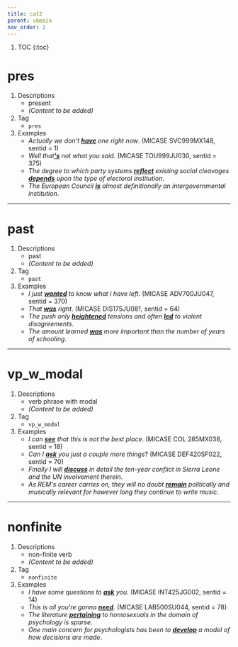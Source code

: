 ```yaml
---
title: cat2
parent: vbmain
nav_order: 2
---
```

1. TOC
{:toc}

# pres

1. Descriptions
    - present
    - *(Content to be added)*
2. Tag
    - `pres`
3. Examples
    - *Actually we don't <ins>**have**</ins> one right now*. (MICASE SVC999MX148, sentid = 1)
    - *Well that<ins>**'s**</ins> not what you said*. (MICASE TOU999JU030, sentid = 375)
    - *The degree to which party systems <ins>**reflect**</ins> existing social cleavages <ins>**depends**</ins> upon the type of electoral institution*.
    - *The European Council <ins>**is**</ins> almost definitionally an intergovernmental institution*.

---

# past

1. Descriptions
    - past
    - *(Content to be added)*
2. Tag
    - `past`
3. Examples
    - *I just <ins>**wanted**</ins> to know what I have left*. (MICASE ADV700JU047, sentid = 370)
    - *That <ins>**was**</ins> right*. (MICASE DIS175JU081, sentid = 64)
    - *The push only <ins>**heightened**</ins> tensions and often <ins>**led**</ins> to violent disagreements*.
    - *The amount learned <ins>**was**</ins> more important than the number of years of schooling*.

---

# vp_w_modal

1. Descriptions
    - verb phrase with modal
    - *(Content to be added)*
2. Tag
    - `vp_w_modal`
3. Examples
    - *I can <ins>**see**</ins> that this is not the best place*. (MICASE COL 285MX038, sentid = 18)
    - *Can I <ins>**ask**</ins> you just a couple more things*? (MICASE DEF420SF022, sentid = 70)
    - *Finally I will <ins>**discuss**</ins> in detail the ten-year conflict in Sierra Leone and the UN involvement therein*.
    - *As REM's career carries on, they will no doubt <ins>**remain**</ins> politically and musically relevant for however long they continue to write music*.

---

# nonfinite

1. Descriptions
    - non-finite verb
    - *(Content to be added)*
2. Tag
    - `nonfinite`
3. Examples
    - *I have some questions to <ins>**ask**</ins> you*. (MICASE INT425JG002, sentid = 14)
    - *This is all you're gonna <ins>**need**</ins>*. (MICASE LAB500SU044, sentid = 78)
    - *The literature <ins>**pertaining**</ins> to homosexuals in the domain of psychology is sparse*.
    - *One main concern for psychologists has been to <ins>**develop**</ins> a model of how decisions are made*.

